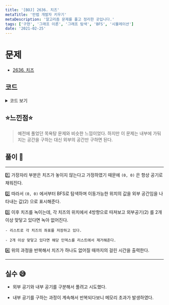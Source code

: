 ```yaml
---
title: '[BOJ] 2636. 치즈'
metaTitle: '만렙 개발자 키우기'
metaDescription: '알고리즘 문제를 풀고 정리한 곳입니다.'
tags: ['구현', '그래프 이론', '그래프 탐색', 'BFS', '시뮬레이션']
date: '2021-02-25'
---
```


# 문제
- [2636. 치즈](https://www.acmicpc.net/problem/2636)

## 코드

<details><summary> 코드 보기 </summary>

``` java
import java.awt.Point;
import java.io.BufferedReader;
import java.io.IOException;
import java.io.InputStreamReader;
import java.util.ArrayList;
import java.util.Arrays;
import java.util.LinkedList;
import java.util.List;
import java.util.Queue;
import java.util.StringTokenizer;

public class Q2636 {
    static int n, m, arr[][];
    static int dx[] = {-1, 0, 1, 0}, dy[] = {0, 1, 0, -1};
    static List<Point> cheese = new ArrayList<>();
    static boolean visited[][];
    static final int OUT = 2;

    public static void main(String[] args) throws IOException {
        init();
        solution();
    }

    private static void solution() {
        int time = 0;
        while(!cheese.isEmpty()){
            makeOutside();
            calc();
            time += 1;
        }
        System.out.println(time);
    }

    private static void calc() {
        List<Point> remove = new ArrayList<>();

        for (int i = 0; i < cheese.size(); i++) {
            Point here = cheese.get(i);
            int count = 0;
            for (int j = 0; j < 4; j++) {
                int nx = here.x + dx[j], ny = here.y + dy[j];
                if(arr[nx][ny] == OUT)
                    count += 1;
            }
            if(count >= 2){
                remove.add(new Point(here.x, here.y));
                cheese.remove(i);
                i -= 1;
            }
        }

        for (Point p : remove)
            arr[p.x][p.y] = 0;
    }

    private static void makeOutside() {
        Queue<Point> q = new LinkedList<>();
        q.add(new Point(0, 0));

        for (int i = 0; i < n; i++)
            Arrays.fill(visited[i], false);
        visited[0][0] = true;

        while (!q.isEmpty()) {
            Point here = q.poll();
            for (int k = 0; k < 4; k++) {
                int nx = here.x + dx[k], ny = here.y + dy[k];
                if(!isBorder(nx, ny)) continue;
                if(arr[nx][ny] == 1 || visited[nx][ny]) continue;
                visited[nx][ny] = true;
                arr[nx][ny] = OUT;
                q.add(new Point(nx, ny));
            }
        }
    }

    private static boolean isBorder(int x, int y) {
        return (x >= 0 && x < n && y >= 0 && y < m);
    }

    private static void init() throws IOException {
        BufferedReader br = new BufferedReader(new InputStreamReader(System.in));
        StringTokenizer st = new StringTokenizer(br.readLine());
        n = stoi(st.nextToken());
        m = stoi(st.nextToken());
        arr = new int[n][m];
        visited = new boolean[n][m];
        for (int i = 0; i < n; i++) {
            st = new StringTokenizer(br.readLine());
            for (int j = 0; j < m; j++) {
                arr[i][j] = stoi(st.nextToken());
                if(arr[i][j] == 1){
                    cheese.add(new Point(i, j));
                }
            }
        }
    }

    static int stoi(String str) {
        return Integer.parseInt(str);
    }
}
/*
8 9
0 0 0 0 0 0 0 0 0
0 0 0 0 0 0 0 0 0
0 1 1 0 0 0 1 1 0
0 1 0 1 1 1 0 1 0
0 1 0 0 1 0 0 1 0
0 1 0 1 1 1 0 1 0
0 1 1 0 0 0 1 1 0
0 0 0 0 0 0 0 0 0
 */
```

</details>

## ⭐️느낀점⭐️
> 예전에 풀었던 목욕탕 문제와 비슷한 느낌이었다. 하지만 이 문제는 내부에 가둬지는 공간을 구하는 대신 외부의 공간만 구하면 된다.
>

## 풀이 📣
<hr/>

1️⃣ 가장자리 부분은 치즈가 놓이지 않는다고 가정하였기 때문에 `(0, 0)` 은 항상 공기로 채워진다.


2️⃣ 따라서 `(0, 0)` 에서부터 BFS로 탐색하며 이동가능한 위치의 값을 외부 공간임을 나타내는 값(2) 으로 표시해준다.


3️⃣ 이후 치즈를 녹이는데, 각 치즈의 위치에서 4방향으로 따져보고 외부공기(2) 를 2개 이상 맞닿고 있다면 녹아 없어진다.

    - 리스트로 각 치즈의 좌표를 저장하고 있다.

    - 2개 이상 맞닿고 있다면 해당 인덱스를 리스트에서 제거해준다.


4️⃣ 위의 과정을 반복해서 치즈가 하나도 없어질 때까지의 걸린 시간을 출력한다.

<hr/>

## 실수 😅
- 외부 공기와 내부 공기를 구분해서 풀려고 시도했다.

- 내부 공기를 구하는 과정이 계속해서 반복되다보니 메모리 초과가 발생하였다.
